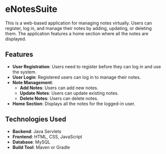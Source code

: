 # eNotesSuite

This is a web-based application for managing notes virtually. Users can register, log in, and manage their notes by adding, updating, or deleting them. The application features a home section where all the notes are displayed.

## Features

- **User Registration**: Users need to register before they can log in and use the system.
- **User Login**: Registered users can log in to manage their notes.
- **Note Management**:
  - **Add Notes**: Users can add new notes.
  - **Update Notes**: Users can update existing notes.
  - **Delete Notes**: Users can delete notes.
- **Home Section**: Displays all the notes for the logged-in user.

## Technologies Used

- **Backend**: Java Servlets
- **Frontend**: HTML, CSS, JavaScript
- **Database**: MySQL
- **Build Tool**: Maven or Gradle
